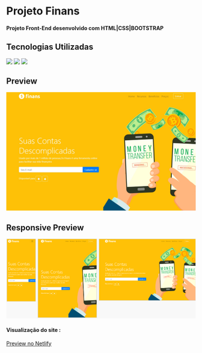 <h1>Projeto Finans</h1>
<h4>Projeto Front-End desenvolvido com HTML|CSS|BOOTSTRAP</h4>
<h2>Tecnologias Utilizadas</h2>
<div style="display: inline_block">
  <img  src="https://img.shields.io/badge/HTML5-E34F26?style=for-the-badge&logo=html5&logoColor=white">
  <img src="https://img.shields.io/badge/CSS3-1572B6?style=for-the-badge&logo=css3&logoColor=white">
  <img src="https://img.shields.io/badge/JavaScript-F7DF1E?style=for-the-badge&logo=javascript&logoColor=black">
 </div>
<h2>Preview</h2>
<img margin-bottom="20px" src="img/readme2.jpg"">
<h2>Responsive Preview</h2>
<img margin-bottom="20px" src="img/readme.PNG"">
<h4  style="display: inline_block">Visualização do site :</h4><a   style="display: inline_block" target="blank" href="https://finanssite.netlify.app/">Preview no Netlify</a>


